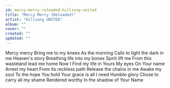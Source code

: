 ```yaml
---
id: mercy-mercy-reloaded-hillsong-united
title: "Mercy Mercy (Reloaded)"
artist: "Hillsong UNITED"
album: ""
cover: ""
created: ""
updated: ""
---
```


Mercy mercy
Bring me to my knees
As the morning
Calls to light the dark in me
Heaven's story
Breathing life into my bones
Spirit lift me
From this wasteland lead me home
Now I
Find my life in Yours
My eyes
On Your name
Arrest my heart
From its reckless path
Release the chains in me
Awake my soul
To the hope You hold
Your grace is all I need
Humble glory
Chose to carry all my shame
Rendered worthy
In the shadow of Your Name